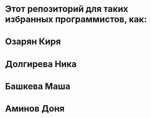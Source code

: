 # Этот репозиторий для таких избранных программистов, как:
# Озарян Киря
# Долгирева Ника
# Башкева Маша
# Аминов Доня
